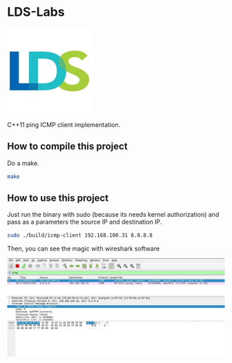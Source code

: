 # LDS-Labs

[![N|Solid](./images/lds-logo.jpeg)](https://lds.inf.br/)

C++11 ping ICMP client implementation.

## How to compile this project

Do a make.

```sh
make
```

## How to use this project

Just run the binary with sudo (because its needs kernel authorization) and pass as a parameters the source IP and destination IP.

```sh
sudo ./build/icmp-client 192.168.100.31 8.8.8.8
```

Then, you can see the magic with wireshark software

[![N|Solid](./images/wireshark.jpg)]()
